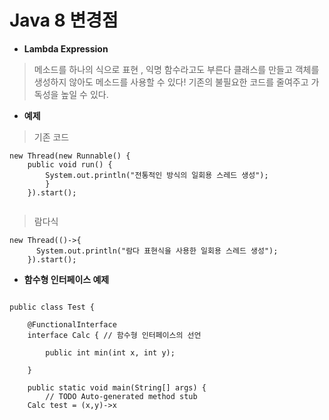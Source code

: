 Java 8 변경점
============================
+ **Lambda Expression**
> 메소드를 하나의 식으로 표현 , 익명 함수라고도 부른다
> 클래스를 만들고 객체를 생성하지 않아도 메소드를 사용할 수 있다!
> 기존의 불필요한 코드를 줄여주고 가독성을 높일 수 있다.

+ **예제**
> 기존 코드
<pre><code>new Thread(new Runnable() {
    public void run() {
        System.out.println("전통적인 방식의 일회용 스레드 생성");
        }
    }).start();
    </code></pre>
> 람다식
<pre><code>new Thread(()->{
      System.out.println("람다 표현식을 사용한 일회용 스레드 생성");
    }).start();
</code></pre>
+ **함수형 인터페이스 예제**
<pre><code>
public class Test {

	@FunctionalInterface
	interface Calc { // 함수형 인터페이스의 선언

	    public int min(int x, int y);

	}
	
	public static void main(String[] args) {
		// TODO Auto-generated method stub
	Calc test = (x,y)->x<y?x:y;
	System.out.println(test.min(4, 6));
	}

}
</code></pre>
